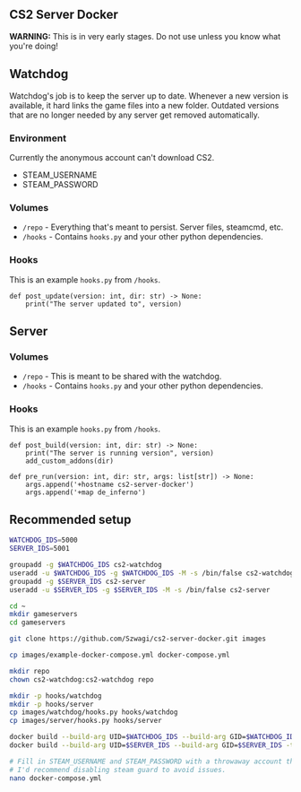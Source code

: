 ## CS2 Server Docker

**WARNING:** This is in very early stages. Do not use unless you know what you're doing!

## Watchdog

Watchdog's job is to keep the server up to date. Whenever a new version is available, it hard links the game files into a new folder. Outdated versions that are no longer needed by any server get removed automatically.

### Environment

Currently the anonymous account can't download CS2.

- STEAM_USERNAME
- STEAM_PASSWORD

### Volumes

- `/repo` - Everything that's meant to persist. Server files, steamcmd, etc.
- `/hooks` - Contains `hooks.py` and your other python dependencies.

### Hooks

This is an example `hooks.py` from `/hooks`. 

```Py
def post_update(version: int, dir: str) -> None:
    print("The server updated to", version)
```

## Server

### Volumes

- `/repo` - This is meant to be shared with the watchdog.
- `/hooks` - Contains `hooks.py` and your other python dependencies.

### Hooks

This is an example `hooks.py` from `/hooks`. 

```Py
def post_build(version: int, dir: str) -> None:
    print("The server is running version", version)
    add_custom_addons(dir)

def pre_run(version: int, dir: str, args: list[str]) -> None:
    args.append('+hostname cs2-server-docker')
    args.append('+map de_inferno')
```

## Recommended setup

```bash
WATCHDOG_IDS=5000
SERVER_IDS=5001

groupadd -g $WATCHDOG_IDS cs2-watchdog
useradd -u $WATCHDOG_IDS -g $WATCHDOG_IDS -M -s /bin/false cs2-watchdog
groupadd -g $SERVER_IDS cs2-server
useradd -u $SERVER_IDS -g $SERVER_IDS -M -s /bin/false cs2-server

cd ~
mkdir gameservers
cd gameservers

git clone https://github.com/Szwagi/cs2-server-docker.git images

cp images/example-docker-compose.yml docker-compose.yml

mkdir repo
chown cs2-watchdog:cs2-watchdog repo

mkdir -p hooks/watchdog
mkdir -p hooks/server
cp images/watchdog/hooks.py hooks/watchdog
cp images/server/hooks.py hooks/server

docker build --build-arg UID=$WATCHDOG_IDS --build-arg GID=$WATCHDOG_IDS -t cs2-watchdog images/watchdog
docker build --build-arg UID=$SERVER_IDS --build-arg GID=$SERVER_IDS -t cs2-server images/server

# Fill in STEAM_USERNAME and STEAM_PASSWORD with a throwaway account that has CS2 added to their library.
# I'd recommend disabling steam guard to avoid issues.
nano docker-compose.yml

```
